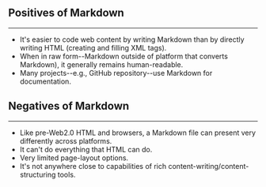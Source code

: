 ## Positives of Markdown
---
- It's easier to code web content by writing Markdown than by directly writing HTML (creating and filling XML tags).
- When in raw form--Markdown outside of platform that converts Markdown), it generally remains human-readable.
- Many projects--e.g., GitHub repository--use Markdown for documentation.

## Negatives of Markdown
---
- Like pre-Web2.0 HTML and browsers, a Markdown file can present very differently across platforms.
- It can't do everything that HTML can do.
- Very limited page-layout options.
- It's not anywhere close to capabilities of rich content-writing/content-structuring tools.

